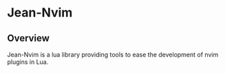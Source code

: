 # Jean-Nvim

## Overview

Jean-Nvim is a lua library providing tools to ease the development of nvim
plugins in Lua.

